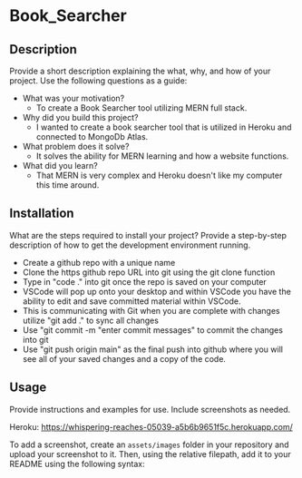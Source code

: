 # Book_Searcher

## Description
Provide a short description explaining the what, why, and how of your project. Use the following questions as a guide:
- What was your motivation?
  - To create a Book Searcher tool utilizing MERN full stack.
- Why did you build this project? 
  - I wanted to create a book searcher tool that is utilized in Heroku and connected to MongoDb Atlas.
- What problem does it solve?
  - It solves the ability for MERN learning and how a website functions.
- What did you learn?
  - That MERN is very complex and Heroku doesn't like my computer this time around.

## Installation
What are the steps required to install your project? Provide a step-by-step description of how to get the development environment running.
- Create a github repo with a unique name
- Clone the https github repo URL into git using the git clone function
- Type in "code ." into git once the repo is saved on your computer
- VSCode will pop up onto your desktop and within VSCode you have the ability to edit and save committed material within VSCode.
- This is communicating with Git when you are complete with changes utilize "git add ." to sync all changes
- Use "git commit -m "enter commit messages" to commit the changes into git
- Use "git push origin main" as the final push into github where you will see all of your saved changes and a copy of the code.

## Usage
Provide instructions and examples for use. Include screenshots as needed.

Heroku: https://whispering-reaches-05039-a5b6b9651f5c.herokuapp.com/

To add a screenshot, create an `assets/images` folder in your repository and upload your screenshot to it. Then, using the relative filepath, add it to your README using the following syntax:

